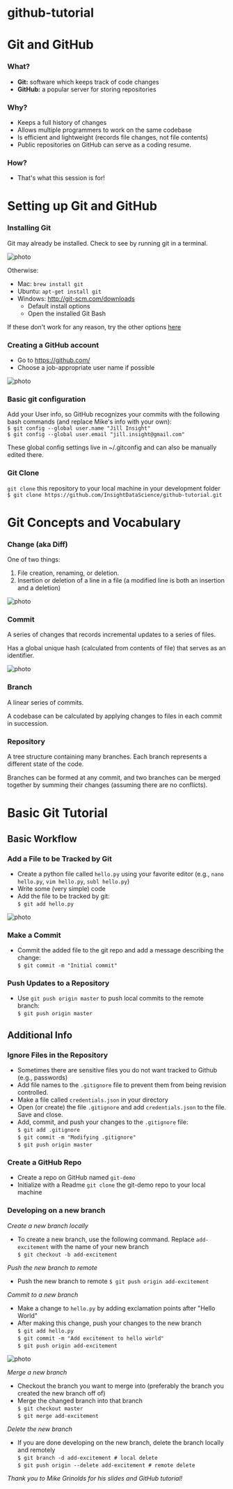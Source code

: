 # github-tutorial

# Git and GitHub

### What?
- **Git:** software which keeps track of code changes
- **GitHub:** a popular server for storing repositories

### Why?
- Keeps a full history of changes
- Allows multiple programmers to work on the same codebase
- Is efficient and lightweight (records file changes, not file contents)
- Public repositories on GitHub can serve as a coding resume.

### How?
- That's what this session is for!

# Setting up Git and GitHub

### Installing Git
Git may already be installed. Check to see by running git in a terminal. 

![photo](link)

Otherwise:
- Mac: `brew install git`
- Ubuntu: `apt-get install git`
- Windows: http://git-scm.com/downloads
	- Default install options
	- Open the installed Git Bash

If these don't work for any reason, try the other options [here](http://git-scm.com/book/en/Getting-Started-Installing-Git)

### Creating a GitHub account
- Go to https://github.com/
- Choose a job-appropriate user name if possible

![photo](link)

### Basic git configuration
Add your User info, so GitHub recognizes your commits with the following bash commands (and replace Mike's info with your own):  
`$ git config --global user.name "Jill Insight"`  
`$ git config --global user.email "jill.insight@gmail.com"`

These global config settings live in ~/.gitconfig and can also be manually edited there.

### Git Clone
`git clone` this repository to your local machine in your development folder  
`$ git clone https://github.com/InsightDataScience/github-tutorial.git`

# Git Concepts and Vocabulary

### Change (aka Diff)

One of two things:
1. File creation, renaming, or deletion.
2. Insertion or deletion of a line in a file (a modified line is both an insertion and a deletion)

![photo](link)

### Commit

A series of changes that records incremental updates to a series of files.

Has a global unique hash (calculated from contents of file) that serves as an identifier.

![photo](link)

### Branch

A linear series of commits.

A codebase can be calculated by applying changes to files in each commit in succession.

### Repository

A tree structure containing many branches. Each branch represents a different state of the code. 

Branches can be formed at any commit, and two branches can be merged together by summing their changes (assuming there are no conflicts).

# Basic Git Tutorial

## Basic Workflow

### Add a File to be Tracked by Git
- Create a python file called `hello.py` using your favorite editor (e.g., `nano hello.py`, `vim hello.py`, `subl hello.py`)
- Write some (very simple) code
- Add the file to be tracked by git:  
`$ git add hello.py` 

 ![photo](link)

### Make a Commit
- Commit the added file to the git repo and add a message describing the change:  
`$ git commit -m "Initial commit"`  

### Push Updates to a Repository
- Use `git push origin master` to push local commits to the remote branch:  
`$ git push origin master`

## Additional Info

### Ignore Files in the Repository
- Sometimes there are sensitive files you do not want tracked to Github (e.g., passwords)
- Add file names to the `.gitignore` file to prevent them from being revision controlled.
- Make a file called `credentials.json` in your directory
- Open (or create) the file `.gitignore` and add `credentials.json` to the file. Save and close.
- Add, commit, and push your changes to the `.gitignore` file:  
`$ git add .gitignore`  
`$ git commit -m "Modifying .gitignore"`  
`$ git push origin master`

### Create a GitHub Repo
- Create a repo on GitHub named `git-demo`
- Initialize with a Readme
`git clone` the git-demo repo to your local machine

### Developing on a new branch
*Create a new branch locally*
- To create a new branch, use the following command. Replace `add-excitement` with the name of your new branch  
`$ git checkout -b add-excitement`

*Push the new branch to remote*  
- Push the new branch to remote
`$ git push origin add-excitement`

*Commit to a new branch*
- Make a change to `hello.py` by adding exclamation points after "Hello World"
- After making this change, push your changes to the new branch  
`$ git add hello.py`  
`$ git commit -m "Add excitement to hello world"`  
`$ git push origin add-excitement`

![photo](link)

*Merge a new branch*
- Checkout the branch you want to merge into (preferably the branch you created the new branch off of)
- Merge the changed branch into that branch  
`$ git checkout master`  
`$ git merge add-excitement`

*Delete the new branch*
- If you are done developing on the new branch, delete the branch locally and remotely  
`$ git branch -d add-excitement # local delete`  
`$ git push origin --delete add-excitement # remote delete`


*Thank you to Mike Grinolds for his slides and GitHub tutorial!*